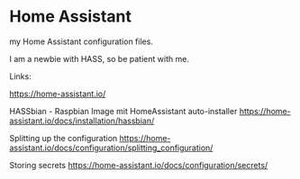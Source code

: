 # Home Assistant

my Home Assistant configuration files.

I am a newbie with HASS, so be patient with me.


Links:

https://home-assistant.io/

HASSbian - Raspbian Image mit HomeAssistant auto-installer
https://home-assistant.io/docs/installation/hassbian/

Splitting up the configuration
https://home-assistant.io/docs/configuration/splitting_configuration/

Storing secrets
https://home-assistant.io/docs/configuration/secrets/
